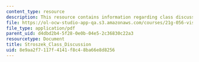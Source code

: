```yaml
---
content_type: resource
description: This resource contains information regarding class discussion.
file: https://ol-ocw-studio-app-qa.s3.amazonaws.com/courses/21g-056-visual-histories-german-cinema-1945-to-present-fall-2003/8e9aa2f7117f4141f8c48ba66e8d8256_MIT21G_056F03_stroszek.pdf
file_type: application/pdf
parent_uid: d4dbd2b4-5f28-0e0b-04e5-2c36830c22a3
resourcetype: Document
title: Stroszek_Class_Discussion
uid: 8e9aa2f7-117f-4141-f8c4-8ba66e8d8256
---
```

